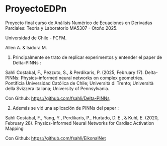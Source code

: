 # ProyectoEDPn

Proyecto final curso de Análisis Numérico de Ecuaciones en Derivadas Parciales: Teoría y Laboratorio MA5307 - Otoño 2025.

Universidad de Chile - FCFM. 

Allen A. \& Isidora M. 

1. Principalmente se trato de replicar experimentos y entender el paper de Delta-PINNs :

Sahli Costabal, F., Pezzuto, S., \& Perdikaris, P. (2025, February 17). Delta-PINNs: Physics-informed neural networks on complex geometries. 
Pontificia Universidad Católica de Chile; Università di Trento; Università della Svizzera italiana; University of Pennsylvania.

Con Github:  https://github.com/fsahli/Delta-PINNs


2. Además se vió una aplicación de PINNs del paper : 

Sahli Costabal, F., Yang, Y., Perdikaris, P., Hurtado, D. E., \& Kuhl, E. (2020, February 28). Physics-Informed Neural Networks for Cardiac Activation Mapping

Con Github: https://github.com/fsahli/EikonalNet

